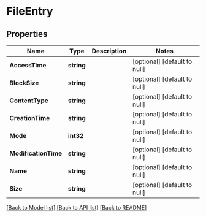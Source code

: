 # FileEntry

## Properties
Name | Type | Description | Notes
------------ | ------------- | ------------- | -------------
**AccessTime** | **string** |  | [optional] [default to null]
**BlockSize** | **string** |  | [optional] [default to null]
**ContentType** | **string** |  | [optional] [default to null]
**CreationTime** | **string** |  | [optional] [default to null]
**Mode** | **int32** |  | [optional] [default to null]
**ModificationTime** | **string** |  | [optional] [default to null]
**Name** | **string** |  | [optional] [default to null]
**Size** | **string** |  | [optional] [default to null]

[[Back to Model list]](../README.md#documentation-for-models) [[Back to API list]](../README.md#documentation-for-api-endpoints) [[Back to README]](../README.md)


